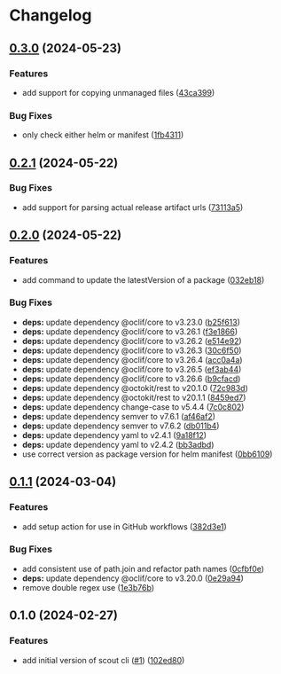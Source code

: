 # Changelog

## [0.3.0](https://github.com/glasskube/scout/compare/v0.2.1...v0.3.0) (2024-05-23)


### Features

* add support for copying unmanaged files ([43ca399](https://github.com/glasskube/scout/commit/43ca399e4df3ef0c1c412a23c2acb74fad34f0f2))


### Bug Fixes

* only check either helm or manifest ([1fb4311](https://github.com/glasskube/scout/commit/1fb431172d44b78d1c07301e0ea4f6af0ebbf421))

## [0.2.1](https://github.com/glasskube/scout/compare/v0.2.0...v0.2.1) (2024-05-22)


### Bug Fixes

* add support for parsing actual release artifact urls ([73113a5](https://github.com/glasskube/scout/commit/73113a5a13c320856395f15b4995c8acc30b1196))

## [0.2.0](https://github.com/glasskube/scout/compare/v0.1.1...v0.2.0) (2024-05-22)


### Features

* add command to update the latestVersion of a package ([032eb18](https://github.com/glasskube/scout/commit/032eb181c81247c7322f5f6f92f0427676e4bd6e))


### Bug Fixes

* **deps:** update dependency @oclif/core to v3.23.0 ([b25f613](https://github.com/glasskube/scout/commit/b25f613d419545373576648f36b89855b8339cad))
* **deps:** update dependency @oclif/core to v3.26.1 ([f3e1866](https://github.com/glasskube/scout/commit/f3e1866a02e5ed5a55549b4caa800859659619b3))
* **deps:** update dependency @oclif/core to v3.26.2 ([e514e92](https://github.com/glasskube/scout/commit/e514e92ab87bb59b4dd8cdb01404b489f0eb7c3a))
* **deps:** update dependency @oclif/core to v3.26.3 ([30c6f50](https://github.com/glasskube/scout/commit/30c6f50969c0f85fe8513210ba5ae3b76bd0dffa))
* **deps:** update dependency @oclif/core to v3.26.4 ([acc0a4a](https://github.com/glasskube/scout/commit/acc0a4a8a6bb58a9b59aa167854215e44c8baec4))
* **deps:** update dependency @oclif/core to v3.26.5 ([ef3ab44](https://github.com/glasskube/scout/commit/ef3ab44974706e6bcc4e0862fa892ee191a99e65))
* **deps:** update dependency @oclif/core to v3.26.6 ([b9cfacd](https://github.com/glasskube/scout/commit/b9cfacd9d33cfa3ebe26d7e0ceb80ebd666189e6))
* **deps:** update dependency @octokit/rest to v20.1.0 ([72c983d](https://github.com/glasskube/scout/commit/72c983d3357e90687d9c7f5b7f714c42c33f8130))
* **deps:** update dependency @octokit/rest to v20.1.1 ([8459ed7](https://github.com/glasskube/scout/commit/8459ed7b92d5ba8755226b19db161167d8f150de))
* **deps:** update dependency change-case to v5.4.4 ([7c0c802](https://github.com/glasskube/scout/commit/7c0c80222bd4767d6a375757c05997ef50bdf203))
* **deps:** update dependency semver to v7.6.1 ([af46af2](https://github.com/glasskube/scout/commit/af46af224062863b966377349e4f18cb588a2328))
* **deps:** update dependency semver to v7.6.2 ([db011b4](https://github.com/glasskube/scout/commit/db011b461b48de549bee20e5fa97f0042a28f0d6))
* **deps:** update dependency yaml to v2.4.1 ([9a18f12](https://github.com/glasskube/scout/commit/9a18f120bca78dd5536aa11ab318a2ad663c3484))
* **deps:** update dependency yaml to v2.4.2 ([bb3adbd](https://github.com/glasskube/scout/commit/bb3adbddab7ec3ac6ebce112d7ce29797b90b7c1))
* use correct version as package version for helm manifest ([0bb6109](https://github.com/glasskube/scout/commit/0bb6109eaab2a91a705efe3900623ac2e422633f))

## [0.1.1](https://github.com/glasskube/scout/compare/v0.1.0...v0.1.1) (2024-03-04)


### Features

* add setup action for use in GitHub workflows ([382d3e1](https://github.com/glasskube/scout/commit/382d3e1a37cf270be71f4264ec169ca8a7bc8868))


### Bug Fixes

* add consistent use of path.join and refactor path names ([0cfbf0e](https://github.com/glasskube/scout/commit/0cfbf0eaeb11952681b9b1c1d57f753c56d4a813))
* **deps:** update dependency @oclif/core to v3.20.0 ([0e29a94](https://github.com/glasskube/scout/commit/0e29a946b7221a7490b411c501fdc3c40f1281f0))
* remove double regex use ([1e3b76b](https://github.com/glasskube/scout/commit/1e3b76b164850dafb9e625524357468a429c0a2a))

## 0.1.0 (2024-02-27)


### Features

* add initial version of scout cli ([#1](https://github.com/glasskube/scout/issues/1)) ([102ed80](https://github.com/glasskube/scout/commit/102ed800ecfb857390433e8fd02b0627985842ea))
